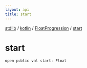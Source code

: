 ```yaml
---
layout: api
title: start
---
```

[stdlib](../../index.html) / [kotlin](../index.html) / [FloatProgression](index.html) / [start](start.html)

# start

```
open public val start: Float
```
